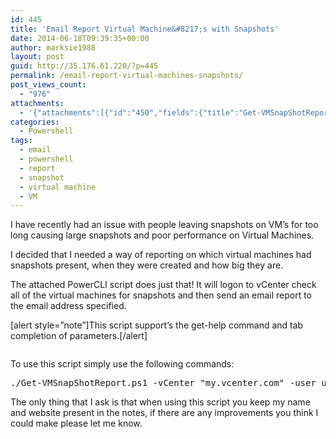 ```yaml
---
id: 445
title: 'Email Report Virtual Machine&#8217;s with Snapshots'
date: 2014-06-18T09:39:35+00:00
author: marksie1988
layout: post
guid: http://35.176.61.220/?p=445
permalink: /email-report-virtual-machines-snapshots/
post_views_count:
  - "976"
attachments:
  - '{"attachments":[{"id":"450","fields":{"title":"Get-VMSnapShotReport","caption":""}}]}'
categories:
  - Powershell
tags:
  - email
  - powershell
  - report
  - snapshot
  - virtual machine
  - VM
---
```

I have recently had an issue with people leaving snapshots on VM&#8217;s for too long causing large snapshots and poor performance on Virtual Machines.

I decided that I needed a way of reporting on which virtual machines had snapshots present, when they were created and how big they are.  
<!--more-->

The attached PowerCLI script does just that! It will logon to vCenter check all of the virtual machines for snapshots and then send an email report to the email address specified.

[alert style=&#8221;note&#8221;]This script support&#8217;s the get-help command and tab completion of parameters.[/alert]

<pre class="lang:ps decode:true " data-url="https://raw.githubusercontent.com/SpottedHyenaUK/VMwareScripts/master/Get-VMSnapshotReport.ps1" ></pre>

To use this script simply use the following commands:

<pre class="lang:ps decode:true">./Get-VMSnapShotReport.ps1 -vCenter "my.vcenter.com" -user username -password YourPassword  -OlderThan 48 -EmailTo "user@domain.com" -EmailFrom "user@domain.com" -EmailSubject "My Snapshot Report" -EmailServer "mail.domain.com"</pre>

The only thing that I ask is that when using this script you keep my name and website present in the notes, if there are any improvements you think I could make please let me know.